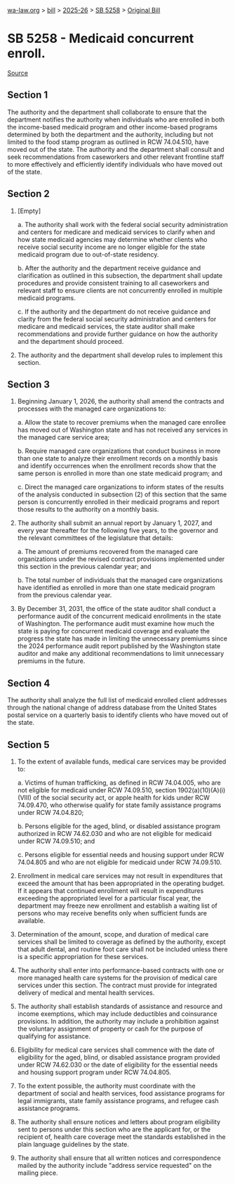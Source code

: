 [wa-law.org](/) > [bill](/bill/) > [2025-26](/bill/2025-26/) > [SB 5258](/bill/2025-26/sb/5258/) > [Original Bill](/bill/2025-26/sb/5258/1/)

# SB 5258 - Medicaid concurrent enroll.

[Source](http://lawfilesext.leg.wa.gov/biennium/2025-26/Pdf/Bills/Senate%20Bills/5258.pdf)

## Section 1
The authority and the department shall collaborate to ensure that the department notifies the authority when individuals who are enrolled in both the income-based medicaid program and other income-based programs determined by both the department and the authority, including but not limited to the food stamp program as outlined in RCW 74.04.510, have moved out of the state. The authority and the department shall consult and seek recommendations from caseworkers and other relevant frontline staff to more effectively and efficiently identify individuals who have moved out of the state.

## Section 2
1. [Empty]

    a. The authority shall work with the federal social security administration and centers for medicare and medicaid services to clarify when and how state medicaid agencies may determine whether clients who receive social security income are no longer eligible for the state medicaid program due to out-of-state residency.

    b. After the authority and the department receive guidance and clarification as outlined in this subsection, the department shall update procedures and provide consistent training to all caseworkers and relevant staff to ensure clients are not concurrently enrolled in multiple medicaid programs.

    c. If the authority and the department do not receive guidance and clarity from the federal social security administration and centers for medicare and medicaid services, the state auditor shall make recommendations and provide further guidance on how the authority and the department should proceed.

2. The authority and the department shall develop rules to implement this section.

## Section 3
1. Beginning January 1, 2026, the authority shall amend the contracts and processes with the managed care organizations to:

    a. Allow the state to recover premiums when the managed care enrollee has moved out of Washington state and has not received any services in the managed care service area;

    b. Require managed care organizations that conduct business in more than one state to analyze their enrollment records on a monthly basis and identify occurrences when the enrollment records show that the same person is enrolled in more than one state medicaid program; and

    c. Direct the managed care organizations to inform states of the results of the analysis conducted in subsection (2) of this section that the same person is concurrently enrolled in their medicaid programs and report those results to the authority on a monthly basis.

2. The authority shall submit an annual report by January 1, 2027, and every year thereafter for the following five years, to the governor and the relevant committees of the legislature that details:

    a. The amount of premiums recovered from the managed care organizations under the revised contract provisions implemented under this section in the previous calendar year; and

    b. The total number of individuals that the managed care organizations have identified as enrolled in more than one state medicaid program from the previous calendar year.

3. By December 31, 2031, the office of the state auditor shall conduct a performance audit of the concurrent medicaid enrollments in the state of Washington. The performance audit must examine how much the state is paying for concurrent medicaid coverage and evaluate the progress the state has made in limiting the unnecessary premiums since the 2024 performance audit report published by the Washington state auditor and make any additional recommendations to limit unnecessary premiums in the future.

## Section 4
The authority shall analyze the full list of medicaid enrolled client addresses through the national change of address database from the United States postal service on a quarterly basis to identify clients who have moved out of the state.

## Section 5
1. To the extent of available funds, medical care services may be provided to:

    a. Victims of human trafficking, as defined in RCW 74.04.005, who are not eligible for medicaid under RCW 74.09.510, section 1902(a)(10)(A)(i)(VIII) of the social security act, or apple health for kids under RCW 74.09.470, who otherwise qualify for state family assistance programs under RCW 74.04.820;

    b. Persons eligible for the aged, blind, or disabled assistance program authorized in RCW 74.62.030 and who are not eligible for medicaid under RCW 74.09.510; and

    c. Persons eligible for essential needs and housing support under RCW 74.04.805 and who are not eligible for medicaid under RCW 74.09.510.

2. Enrollment in medical care services may not result in expenditures that exceed the amount that has been appropriated in the operating budget. If it appears that continued enrollment will result in expenditures exceeding the appropriated level for a particular fiscal year, the department may freeze new enrollment and establish a waiting list of persons who may receive benefits only when sufficient funds are available.

3. Determination of the amount, scope, and duration of medical care services shall be limited to coverage as defined by the authority, except that adult dental, and routine foot care shall not be included unless there is a specific appropriation for these services.

4. The authority shall enter into performance-based contracts with one or more managed health care systems for the provision of medical care services under this section. The contract must provide for integrated delivery of medical and mental health services.

5. The authority shall establish standards of assistance and resource and income exemptions, which may include deductibles and coinsurance provisions. In addition, the authority may include a prohibition against the voluntary assignment of property or cash for the purpose of qualifying for assistance.

6. Eligibility for medical care services shall commence with the date of eligibility for the aged, blind, or disabled assistance program provided under RCW 74.62.030 or the date of eligibility for the essential needs and housing support program under RCW 74.04.805.

7. To the extent possible, the authority must coordinate with the department of social and health services, food assistance programs for legal immigrants, state family assistance programs, and refugee cash assistance programs.

8. The authority shall ensure notices and letters about program eligibility sent to persons under this section who are the applicant for, or the recipient of, health care coverage meet the standards established in the plain language guidelines by the state.

9. The authority shall ensure that all written notices and correspondence mailed by the authority include "address service requested" on the mailing piece.
